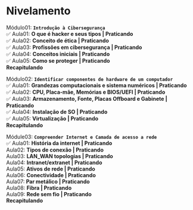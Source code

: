# Nivelamento

Módulo01: **`Introdução à Cibersegurança`**  
✅ Aula01: **O que é hacker e seus tipos | Praticando**  
✅ Aula02: **Conceito de ética | Praticando**  
✅ Aula03: **Profissões em cibersegurança | Praticando**  
✅ Aula04: **Conceitos iniciais | Praticando**  
✅ Aula05: **Como se proteger | Praticando**  
**Recapitulando**  

Módulo02: **`Identificar componentes de hardware de um computador`**  
✅ Aula01: **Grandezas computacionais e sistema numéricos | Praticando**  
✅ Aula02: **CPU, Placa-mãe, Memórias e BIOS/UEFI | Praticando**  
✅ Aula03: **Armazenamento, Fonte, Placas Offboard e Gabinete | Praticando**  
✅ Aula04: **Instalação de SO | Praticando**  
✅ Aula05: **Virtualização | Praticando**  
**Recapitulando**  

Módule03: **`Compreender Internet e Camada de acesso a rede`**  
✅ Aula01: **História da internet | Praticando**  
Aula02: **Tipos de conexão | Praticando**  
Aula03: **LAN_WAN topologias | Praticando**  
Aula04: **Intranet/extranet | Praticando**  
Aula05: **Ativos de rede | Praticando**  
Aula06: **Conectividade | Praticando**  
Aula07: **Par metálico | Praticando**  
Aula08: **Fibra | Praticando**  
Aula09: **Rede sem fio | Praticando**  
**Recapitulando**  